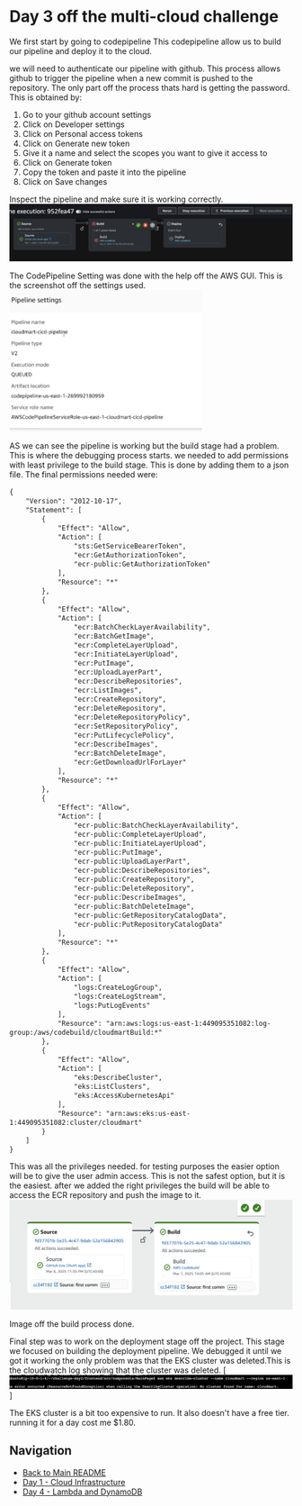 # Day 3 off the multi-cloud challenge

We first start by going to codepipeline
This codepipeline allow us to build our pipeline and deploy it to the cloud.

we will need to authenticate our pipeline with github.
This process allows github to trigger the pipeline when a new commit is pushed to the repository.
The only part off the process thats hard is getting the password. This is obtained by:

1. Go to your github account settings
2. Click on Developer settings
3. Click on Personal access tokens
4. Click on Generate new token
5. Give it a name and select the scopes you want to give it access to
6. Click on Generate token
7. Copy the token and paste it into the pipeline
8. Click on Save changes

Inspect the pipeline and make sure it is working correctly.
![Troubleshoot](images/pipeline_troubleshoot.png)

The CodePipeline Setting was done with the help off the AWS GUI. This is the screenshot off the settings used.
![Codebuild Settings](images/pipeline_settings.png)

AS we can see the pipeline is working but the build stage had a problem. This is where the debugging process starts.
we needed to add permissions with least privilege to the build stage. This is done by adding them to a json file. The final permissions needed were:

```
{
	"Version": "2012-10-17",
	"Statement": [
		{
			"Effect": "Allow",
			"Action": [
				"sts:GetServiceBearerToken",
				"ecr:GetAuthorizationToken",
				"ecr-public:GetAuthorizationToken"
			],
			"Resource": "*"
		},
		{
			"Effect": "Allow",
			"Action": [
				"ecr:BatchCheckLayerAvailability",
				"ecr:BatchGetImage",
				"ecr:CompleteLayerUpload",
				"ecr:InitiateLayerUpload",
				"ecr:PutImage",
				"ecr:UploadLayerPart",
				"ecr:DescribeRepositories",
				"ecr:ListImages",
				"ecr:CreateRepository",
				"ecr:DeleteRepository",
				"ecr:DeleteRepositoryPolicy",
				"ecr:SetRepositoryPolicy",
				"ecr:PutLifecyclePolicy",
				"ecr:DescribeImages",
				"ecr:BatchDeleteImage",
				"ecr:GetDownloadUrlForLayer"
			],
			"Resource": "*"
		},
		{
			"Effect": "Allow",
			"Action": [
				"ecr-public:BatchCheckLayerAvailability",
				"ecr-public:CompleteLayerUpload",
				"ecr-public:InitiateLayerUpload",
				"ecr-public:PutImage",
				"ecr-public:UploadLayerPart",
				"ecr-public:DescribeRepositories",
				"ecr-public:CreateRepository",
				"ecr-public:DeleteRepository",
				"ecr-public:DescribeImages",
				"ecr-public:BatchDeleteImage",
				"ecr-public:GetRepositoryCatalogData",
				"ecr-public:PutRepositoryCatalogData"
			],
			"Resource": "*"
		},
		{
			"Effect": "Allow",
			"Action": [
				"logs:CreateLogGroup",
				"logs:CreateLogStream",
				"logs:PutLogEvents"
			],
			"Resource": "arn:aws:logs:us-east-1:449095351082:log-group:/aws/codebuild/cloudmartBuild:*"
		},
		{
			"Effect": "Allow",
			"Action": [
				"eks:DescribeCluster",
				"eks:ListClusters",
				"eks:AccessKubernetesApi"
			],
			"Resource": "arn:aws:eks:us-east-1:449095351082:cluster/cloudmart"
		}
	]
}

```

This was all the privileges needed. for testing purposes the easier option will be to give the user admin access. This is not the safest option, but it is the easiest.
after we added the right privileges the build will be able to access the ECR repository and push the image to it.
![Successful Pipeline Build](images/successful_pipeline_build.png)

Image off the build process done.

Final step was to work on the deployment stage off the project. This stage we focused on building the deployment pipeline.
We debugged it until we got it working the only problem was that the EKS cluster was deleted.This is the cloudwatch log showing that the cluster was deleted.
[![CloudWatch Log](images/Deleted_cluster.png)]

The EKS cluster is a bit too expensive to run. It also doesn't have a free tier. running it for a day cost me $1.80.

## Navigation
- [Back to Main README](../README.md)
- [Day 1 - Cloud Infrastructure](../day1/README.md)
- [Day 4 - Lambda and DynamoDB](../day4/README.md)
